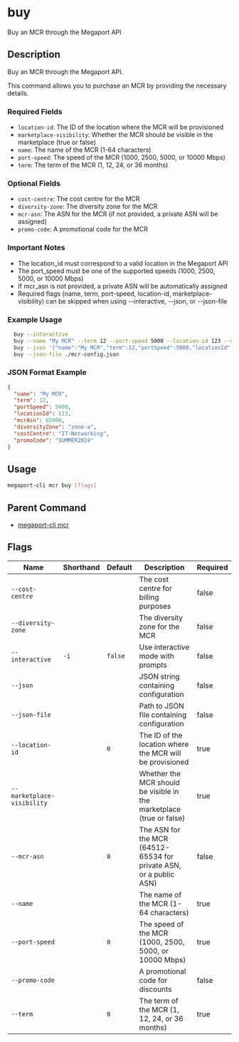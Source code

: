 # buy

Buy an MCR through the Megaport API

## Description

Buy an MCR through the Megaport API.

This command allows you to purchase an MCR by providing the necessary details.

### Required Fields
  - `location-id`: The ID of the location where the MCR will be provisioned
  - `marketplace-visibility`: Whether the MCR should be visible in the marketplace (true or false)
  - `name`: The name of the MCR (1-64 characters)
  - `port-speed`: The speed of the MCR (1000, 2500, 5000, or 10000 Mbps)
  - `term`: The term of the MCR (1, 12, 24, or 36 months)

### Optional Fields
  - `cost-centre`: The cost centre for the MCR
  - `diversity-zone`: The diversity zone for the MCR
  - `mcr-asn`: The ASN for the MCR (if not provided, a private ASN will be assigned)
  - `promo-code`: A promotional code for the MCR

### Important Notes
  - The location_id must correspond to a valid location in the Megaport API
  - The port_speed must be one of the supported speeds (1000, 2500, 5000, or 10000 Mbps)
  - If mcr_asn is not provided, a private ASN will be automatically assigned
  - Required flags (name, term, port-speed, location-id, marketplace-visibility) can be skipped when using --interactive, --json, or --json-file

### Example Usage

```sh
  buy --interactive
  buy --name "My MCR" --term 12 --port-speed 5000 --location-id 123 --mcr-asn 65000
  buy --json '{"name":"My MCR","term":12,"portSpeed":5000,"locationId":123,"mcrAsn":65000}'
  buy --json-file ./mcr-config.json
```
### JSON Format Example
```json
{
  "name": "My MCR",
  "term": 12,
  "portSpeed": 5000,
  "locationId": 123,
  "mcrAsn": 65000,
  "diversityZone": "zone-a",
  "costCentre": "IT-Networking",
  "promoCode": "SUMMER2024"
}

```

## Usage

```sh
megaport-cli mcr buy [flags]
```


## Parent Command

* [megaport-cli mcr](megaport-cli_mcr.md)


## Flags

| Name | Shorthand | Default | Description | Required |
|------|-----------|---------|-------------|----------|
| `--cost-centre` |  |  | The cost centre for billing purposes | false |
| `--diversity-zone` |  |  | The diversity zone for the MCR | false |
| `--interactive` | `-i` | `false` | Use interactive mode with prompts | false |
| `--json` |  |  | JSON string containing configuration | false |
| `--json-file` |  |  | Path to JSON file containing configuration | false |
| `--location-id` |  | `0` | The ID of the location where the MCR will be provisioned | true |
| `--marketplace-visibility` |  |  | Whether the MCR should be visible in the marketplace (true or false) | true |
| `--mcr-asn` |  | `0` | The ASN for the MCR (64512-65534 for private ASN, or a public ASN) | false |
| `--name` |  |  | The name of the MCR (1-64 characters) | true |
| `--port-speed` |  | `0` | The speed of the MCR (1000, 2500, 5000, or 10000 Mbps) | true |
| `--promo-code` |  |  | A promotional code for discounts | false |
| `--term` |  | `0` | The term of the MCR (1, 12, 24, or 36 months) | true |


